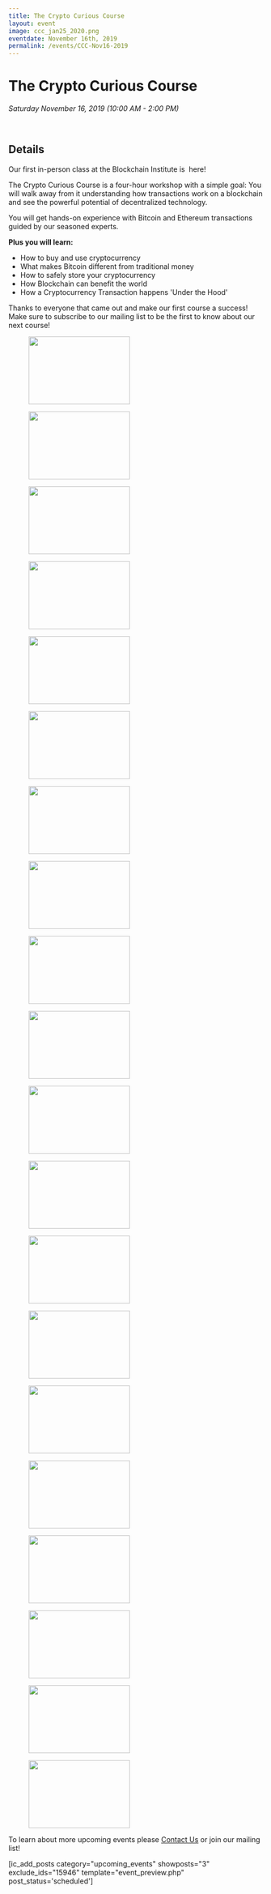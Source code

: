 ```yaml
---
title: The Crypto Curious Course
layout: event
image: ccc_jan25_2020.png
eventdate: November 16th, 2019
permalink: /events/CCC-Nov16-2019
---
```

<h1 data-ce-key="536"><b data-ce-key="537">The Crypto Curious Course</b></h1><p data-ce-key="538"><i data-ce-key="539">Saturday November 16, 2019 (10:00 AM - 2:00 PM)</i></p><p data-ce-key="538"><i data-ce-key="539"> </i></p><h2>Details</h2><p>Our first in-person class at the Blockchain Institute is  here!</p><p>The Crypto Curious Course is a four-hour workshop with a simple goal: You will walk away from it understanding how transactions work on a blockchain and see the powerful potential of decentralized technology.</p><p>You will get hands-on experience with Bitcoin and Ethereum transactions guided by our seasoned experts.</p><p><b>Plus you will learn:</b></p><ul><li>How to buy and use cryptocurrency</li><li>What makes Bitcoin different from traditional money</li><li>How to safely store your cryptocurrency</li><li>How Blockchain can benefit the world</li><li>How a Cryptocurrency Transaction happens 'Under the Hood'</li></ul>Thanks to everyone that came out and make our first course a success! Make sure to subscribe to our mailing list to be the first to know about our next course!		
			<figure class='gallery-item'>
				<a data-elementor-open-lightbox="yes" data-elementor-lightbox-slideshow="9779e6b" href='https://theblockchaininstitute.org/wp-content/uploads/2019/11/20191116_fjs_coincollect_1.jpg'><img width="200" height="134" src="https://theblockchaininstitute.org/wp-content/uploads/2019/11/20191116_fjs_coincollect_1-200x134.jpg" alt="" srcset="https://theblockchaininstitute.org/wp-content/uploads/2019/11/20191116_fjs_coincollect_1-200x134.jpg 200w, https://theblockchaininstitute.org/wp-content/uploads/2019/11/20191116_fjs_coincollect_1-449x300.jpg 449w, https://theblockchaininstitute.org/wp-content/uploads/2019/11/20191116_fjs_coincollect_1-768x513.jpg 768w, https://theblockchaininstitute.org/wp-content/uploads/2019/11/20191116_fjs_coincollect_1-1024x684.jpg 1024w, https://theblockchaininstitute.org/wp-content/uploads/2019/11/20191116_fjs_coincollect_1-1080x721.jpg 1080w, https://theblockchaininstitute.org/wp-content/uploads/2019/11/20191116_fjs_coincollect_1.jpg 1200w" sizes="(max-width: 200px) 100vw, 200px" /></a>
			</figure><figure class='gallery-item'>
				<a data-elementor-open-lightbox="yes" data-elementor-lightbox-slideshow="9779e6b" href='https://theblockchaininstitute.org/wp-content/uploads/2019/11/20191116_fjs_coincollect_3.jpg'><img width="200" height="134" src="https://theblockchaininstitute.org/wp-content/uploads/2019/11/20191116_fjs_coincollect_3-200x134.jpg" alt="" srcset="https://theblockchaininstitute.org/wp-content/uploads/2019/11/20191116_fjs_coincollect_3-200x134.jpg 200w, https://theblockchaininstitute.org/wp-content/uploads/2019/11/20191116_fjs_coincollect_3-449x300.jpg 449w, https://theblockchaininstitute.org/wp-content/uploads/2019/11/20191116_fjs_coincollect_3-768x513.jpg 768w, https://theblockchaininstitute.org/wp-content/uploads/2019/11/20191116_fjs_coincollect_3-1024x684.jpg 1024w, https://theblockchaininstitute.org/wp-content/uploads/2019/11/20191116_fjs_coincollect_3-1080x721.jpg 1080w, https://theblockchaininstitute.org/wp-content/uploads/2019/11/20191116_fjs_coincollect_3.jpg 1200w" sizes="(max-width: 200px) 100vw, 200px" /></a>
			</figure><figure class='gallery-item'>
				<a data-elementor-open-lightbox="yes" data-elementor-lightbox-slideshow="9779e6b" href='https://theblockchaininstitute.org/wp-content/uploads/2019/11/20191116_fjs_coincollect_4-1.jpg'><img width="200" height="134" src="https://theblockchaininstitute.org/wp-content/uploads/2019/11/20191116_fjs_coincollect_4-1-200x134.jpg" alt="" srcset="https://theblockchaininstitute.org/wp-content/uploads/2019/11/20191116_fjs_coincollect_4-1-200x134.jpg 200w, https://theblockchaininstitute.org/wp-content/uploads/2019/11/20191116_fjs_coincollect_4-1-449x300.jpg 449w, https://theblockchaininstitute.org/wp-content/uploads/2019/11/20191116_fjs_coincollect_4-1-768x513.jpg 768w, https://theblockchaininstitute.org/wp-content/uploads/2019/11/20191116_fjs_coincollect_4-1-1024x684.jpg 1024w, https://theblockchaininstitute.org/wp-content/uploads/2019/11/20191116_fjs_coincollect_4-1-1080x721.jpg 1080w, https://theblockchaininstitute.org/wp-content/uploads/2019/11/20191116_fjs_coincollect_4-1.jpg 1200w" sizes="(max-width: 200px) 100vw, 200px" /></a>
			</figure><figure class='gallery-item'>
				<a data-elementor-open-lightbox="yes" data-elementor-lightbox-slideshow="9779e6b" href='https://theblockchaininstitute.org/wp-content/uploads/2019/11/20191116_fjs_coincollect_5-1.jpg'><img width="200" height="134" src="https://theblockchaininstitute.org/wp-content/uploads/2019/11/20191116_fjs_coincollect_5-1-200x134.jpg" alt="" srcset="https://theblockchaininstitute.org/wp-content/uploads/2019/11/20191116_fjs_coincollect_5-1-200x134.jpg 200w, https://theblockchaininstitute.org/wp-content/uploads/2019/11/20191116_fjs_coincollect_5-1-449x300.jpg 449w, https://theblockchaininstitute.org/wp-content/uploads/2019/11/20191116_fjs_coincollect_5-1-768x513.jpg 768w, https://theblockchaininstitute.org/wp-content/uploads/2019/11/20191116_fjs_coincollect_5-1-1024x684.jpg 1024w, https://theblockchaininstitute.org/wp-content/uploads/2019/11/20191116_fjs_coincollect_5-1-1080x721.jpg 1080w, https://theblockchaininstitute.org/wp-content/uploads/2019/11/20191116_fjs_coincollect_5-1.jpg 1200w" sizes="(max-width: 200px) 100vw, 200px" /></a>
			</figure><figure class='gallery-item'>
				<a data-elementor-open-lightbox="yes" data-elementor-lightbox-slideshow="9779e6b" href='https://theblockchaininstitute.org/wp-content/uploads/2019/11/20191116_fjs_coincollect_7.jpg'><img width="200" height="134" src="https://theblockchaininstitute.org/wp-content/uploads/2019/11/20191116_fjs_coincollect_7-200x134.jpg" alt="" srcset="https://theblockchaininstitute.org/wp-content/uploads/2019/11/20191116_fjs_coincollect_7-200x134.jpg 200w, https://theblockchaininstitute.org/wp-content/uploads/2019/11/20191116_fjs_coincollect_7-449x300.jpg 449w, https://theblockchaininstitute.org/wp-content/uploads/2019/11/20191116_fjs_coincollect_7-768x513.jpg 768w, https://theblockchaininstitute.org/wp-content/uploads/2019/11/20191116_fjs_coincollect_7-1024x684.jpg 1024w, https://theblockchaininstitute.org/wp-content/uploads/2019/11/20191116_fjs_coincollect_7-1080x721.jpg 1080w, https://theblockchaininstitute.org/wp-content/uploads/2019/11/20191116_fjs_coincollect_7.jpg 1200w" sizes="(max-width: 200px) 100vw, 200px" /></a>
			</figure><figure class='gallery-item'>
				<a data-elementor-open-lightbox="yes" data-elementor-lightbox-slideshow="9779e6b" href='https://theblockchaininstitute.org/wp-content/uploads/2019/11/20191116_fjs_coincollect_8.jpg'><img width="200" height="134" src="https://theblockchaininstitute.org/wp-content/uploads/2019/11/20191116_fjs_coincollect_8-200x134.jpg" alt="" srcset="https://theblockchaininstitute.org/wp-content/uploads/2019/11/20191116_fjs_coincollect_8-200x134.jpg 200w, https://theblockchaininstitute.org/wp-content/uploads/2019/11/20191116_fjs_coincollect_8-449x300.jpg 449w, https://theblockchaininstitute.org/wp-content/uploads/2019/11/20191116_fjs_coincollect_8-768x513.jpg 768w, https://theblockchaininstitute.org/wp-content/uploads/2019/11/20191116_fjs_coincollect_8-1024x684.jpg 1024w, https://theblockchaininstitute.org/wp-content/uploads/2019/11/20191116_fjs_coincollect_8-1080x721.jpg 1080w, https://theblockchaininstitute.org/wp-content/uploads/2019/11/20191116_fjs_coincollect_8.jpg 1200w" sizes="(max-width: 200px) 100vw, 200px" /></a>
			</figure><figure class='gallery-item'>
				<a data-elementor-open-lightbox="yes" data-elementor-lightbox-slideshow="9779e6b" href='https://theblockchaininstitute.org/wp-content/uploads/2019/11/20191116_fjs_coincollect_9-1.jpg'><img width="200" height="134" src="https://theblockchaininstitute.org/wp-content/uploads/2019/11/20191116_fjs_coincollect_9-1-200x134.jpg" alt="" srcset="https://theblockchaininstitute.org/wp-content/uploads/2019/11/20191116_fjs_coincollect_9-1-200x134.jpg 200w, https://theblockchaininstitute.org/wp-content/uploads/2019/11/20191116_fjs_coincollect_9-1-449x300.jpg 449w, https://theblockchaininstitute.org/wp-content/uploads/2019/11/20191116_fjs_coincollect_9-1-768x513.jpg 768w, https://theblockchaininstitute.org/wp-content/uploads/2019/11/20191116_fjs_coincollect_9-1-1024x684.jpg 1024w, https://theblockchaininstitute.org/wp-content/uploads/2019/11/20191116_fjs_coincollect_9-1-1080x721.jpg 1080w, https://theblockchaininstitute.org/wp-content/uploads/2019/11/20191116_fjs_coincollect_9-1.jpg 1200w" sizes="(max-width: 200px) 100vw, 200px" /></a>
			</figure><figure class='gallery-item'>
				<a data-elementor-open-lightbox="yes" data-elementor-lightbox-slideshow="9779e6b" href='https://theblockchaininstitute.org/wp-content/uploads/2019/11/20191116_fjs_coincollect_11.jpg'><img width="200" height="134" src="https://theblockchaininstitute.org/wp-content/uploads/2019/11/20191116_fjs_coincollect_11-200x134.jpg" alt="" srcset="https://theblockchaininstitute.org/wp-content/uploads/2019/11/20191116_fjs_coincollect_11-200x134.jpg 200w, https://theblockchaininstitute.org/wp-content/uploads/2019/11/20191116_fjs_coincollect_11-449x300.jpg 449w, https://theblockchaininstitute.org/wp-content/uploads/2019/11/20191116_fjs_coincollect_11-768x513.jpg 768w, https://theblockchaininstitute.org/wp-content/uploads/2019/11/20191116_fjs_coincollect_11-1024x684.jpg 1024w, https://theblockchaininstitute.org/wp-content/uploads/2019/11/20191116_fjs_coincollect_11-1080x721.jpg 1080w, https://theblockchaininstitute.org/wp-content/uploads/2019/11/20191116_fjs_coincollect_11.jpg 1200w" sizes="(max-width: 200px) 100vw, 200px" /></a>
			</figure><figure class='gallery-item'>
				<a data-elementor-open-lightbox="yes" data-elementor-lightbox-slideshow="9779e6b" href='https://theblockchaininstitute.org/wp-content/uploads/2019/11/20191116_fjs_coincollect_12.jpg'><img width="200" height="134" src="https://theblockchaininstitute.org/wp-content/uploads/2019/11/20191116_fjs_coincollect_12-200x134.jpg" alt="" srcset="https://theblockchaininstitute.org/wp-content/uploads/2019/11/20191116_fjs_coincollect_12-200x134.jpg 200w, https://theblockchaininstitute.org/wp-content/uploads/2019/11/20191116_fjs_coincollect_12-449x300.jpg 449w, https://theblockchaininstitute.org/wp-content/uploads/2019/11/20191116_fjs_coincollect_12-768x513.jpg 768w, https://theblockchaininstitute.org/wp-content/uploads/2019/11/20191116_fjs_coincollect_12-1024x684.jpg 1024w, https://theblockchaininstitute.org/wp-content/uploads/2019/11/20191116_fjs_coincollect_12-1080x721.jpg 1080w, https://theblockchaininstitute.org/wp-content/uploads/2019/11/20191116_fjs_coincollect_12.jpg 1200w" sizes="(max-width: 200px) 100vw, 200px" /></a>
			</figure><figure class='gallery-item'>
				<a data-elementor-open-lightbox="yes" data-elementor-lightbox-slideshow="9779e6b" href='https://theblockchaininstitute.org/wp-content/uploads/2019/11/20191116_fjs_coincollect_13.jpg'><img width="200" height="134" src="https://theblockchaininstitute.org/wp-content/uploads/2019/11/20191116_fjs_coincollect_13-200x134.jpg" alt="" srcset="https://theblockchaininstitute.org/wp-content/uploads/2019/11/20191116_fjs_coincollect_13-200x134.jpg 200w, https://theblockchaininstitute.org/wp-content/uploads/2019/11/20191116_fjs_coincollect_13-449x300.jpg 449w, https://theblockchaininstitute.org/wp-content/uploads/2019/11/20191116_fjs_coincollect_13-768x513.jpg 768w, https://theblockchaininstitute.org/wp-content/uploads/2019/11/20191116_fjs_coincollect_13-1024x684.jpg 1024w, https://theblockchaininstitute.org/wp-content/uploads/2019/11/20191116_fjs_coincollect_13-1080x721.jpg 1080w, https://theblockchaininstitute.org/wp-content/uploads/2019/11/20191116_fjs_coincollect_13.jpg 1200w" sizes="(max-width: 200px) 100vw, 200px" /></a>
			</figure><figure class='gallery-item'>
				<a data-elementor-open-lightbox="yes" data-elementor-lightbox-slideshow="9779e6b" href='https://theblockchaininstitute.org/wp-content/uploads/2019/11/20191116_fjs_coincollect_14.jpg'><img width="200" height="134" src="https://theblockchaininstitute.org/wp-content/uploads/2019/11/20191116_fjs_coincollect_14-200x134.jpg" alt="" srcset="https://theblockchaininstitute.org/wp-content/uploads/2019/11/20191116_fjs_coincollect_14-200x134.jpg 200w, https://theblockchaininstitute.org/wp-content/uploads/2019/11/20191116_fjs_coincollect_14-449x300.jpg 449w, https://theblockchaininstitute.org/wp-content/uploads/2019/11/20191116_fjs_coincollect_14-768x513.jpg 768w, https://theblockchaininstitute.org/wp-content/uploads/2019/11/20191116_fjs_coincollect_14-1024x684.jpg 1024w, https://theblockchaininstitute.org/wp-content/uploads/2019/11/20191116_fjs_coincollect_14-1080x721.jpg 1080w, https://theblockchaininstitute.org/wp-content/uploads/2019/11/20191116_fjs_coincollect_14.jpg 1200w" sizes="(max-width: 200px) 100vw, 200px" /></a>
			</figure><figure class='gallery-item'>
				<a data-elementor-open-lightbox="yes" data-elementor-lightbox-slideshow="9779e6b" href='https://theblockchaininstitute.org/wp-content/uploads/2019/11/20191116_fjs_coincollect_15.jpg'><img width="200" height="134" src="https://theblockchaininstitute.org/wp-content/uploads/2019/11/20191116_fjs_coincollect_15-200x134.jpg" alt="" srcset="https://theblockchaininstitute.org/wp-content/uploads/2019/11/20191116_fjs_coincollect_15-200x134.jpg 200w, https://theblockchaininstitute.org/wp-content/uploads/2019/11/20191116_fjs_coincollect_15-449x300.jpg 449w, https://theblockchaininstitute.org/wp-content/uploads/2019/11/20191116_fjs_coincollect_15-768x513.jpg 768w, https://theblockchaininstitute.org/wp-content/uploads/2019/11/20191116_fjs_coincollect_15-1024x684.jpg 1024w, https://theblockchaininstitute.org/wp-content/uploads/2019/11/20191116_fjs_coincollect_15-1080x721.jpg 1080w, https://theblockchaininstitute.org/wp-content/uploads/2019/11/20191116_fjs_coincollect_15.jpg 1200w" sizes="(max-width: 200px) 100vw, 200px" /></a>
			</figure><figure class='gallery-item'>
				<a data-elementor-open-lightbox="yes" data-elementor-lightbox-slideshow="9779e6b" href='https://theblockchaininstitute.org/wp-content/uploads/2019/11/20191116_fjs_coincollect_16-1.jpg'><img width="200" height="134" src="https://theblockchaininstitute.org/wp-content/uploads/2019/11/20191116_fjs_coincollect_16-1-200x134.jpg" alt="" srcset="https://theblockchaininstitute.org/wp-content/uploads/2019/11/20191116_fjs_coincollect_16-1-200x134.jpg 200w, https://theblockchaininstitute.org/wp-content/uploads/2019/11/20191116_fjs_coincollect_16-1-449x300.jpg 449w, https://theblockchaininstitute.org/wp-content/uploads/2019/11/20191116_fjs_coincollect_16-1-768x513.jpg 768w, https://theblockchaininstitute.org/wp-content/uploads/2019/11/20191116_fjs_coincollect_16-1-1024x684.jpg 1024w, https://theblockchaininstitute.org/wp-content/uploads/2019/11/20191116_fjs_coincollect_16-1-1080x721.jpg 1080w, https://theblockchaininstitute.org/wp-content/uploads/2019/11/20191116_fjs_coincollect_16-1.jpg 1200w" sizes="(max-width: 200px) 100vw, 200px" /></a>
			</figure><figure class='gallery-item'>
				<a data-elementor-open-lightbox="yes" data-elementor-lightbox-slideshow="9779e6b" href='https://theblockchaininstitute.org/wp-content/uploads/2019/11/20191116_fjs_coincollect_17.jpg'><img width="200" height="134" src="https://theblockchaininstitute.org/wp-content/uploads/2019/11/20191116_fjs_coincollect_17-200x134.jpg" alt="" srcset="https://theblockchaininstitute.org/wp-content/uploads/2019/11/20191116_fjs_coincollect_17-200x134.jpg 200w, https://theblockchaininstitute.org/wp-content/uploads/2019/11/20191116_fjs_coincollect_17-449x300.jpg 449w, https://theblockchaininstitute.org/wp-content/uploads/2019/11/20191116_fjs_coincollect_17-768x513.jpg 768w, https://theblockchaininstitute.org/wp-content/uploads/2019/11/20191116_fjs_coincollect_17-1024x684.jpg 1024w, https://theblockchaininstitute.org/wp-content/uploads/2019/11/20191116_fjs_coincollect_17-1080x721.jpg 1080w, https://theblockchaininstitute.org/wp-content/uploads/2019/11/20191116_fjs_coincollect_17.jpg 1200w" sizes="(max-width: 200px) 100vw, 200px" /></a>
			</figure><figure class='gallery-item'>
				<a data-elementor-open-lightbox="yes" data-elementor-lightbox-slideshow="9779e6b" href='https://theblockchaininstitute.org/wp-content/uploads/2019/11/20191116_fjs_coincollect_18.jpg'><img width="200" height="134" src="https://theblockchaininstitute.org/wp-content/uploads/2019/11/20191116_fjs_coincollect_18-200x134.jpg" alt="" srcset="https://theblockchaininstitute.org/wp-content/uploads/2019/11/20191116_fjs_coincollect_18-200x134.jpg 200w, https://theblockchaininstitute.org/wp-content/uploads/2019/11/20191116_fjs_coincollect_18-449x300.jpg 449w, https://theblockchaininstitute.org/wp-content/uploads/2019/11/20191116_fjs_coincollect_18-768x513.jpg 768w, https://theblockchaininstitute.org/wp-content/uploads/2019/11/20191116_fjs_coincollect_18-1024x684.jpg 1024w, https://theblockchaininstitute.org/wp-content/uploads/2019/11/20191116_fjs_coincollect_18-1080x721.jpg 1080w, https://theblockchaininstitute.org/wp-content/uploads/2019/11/20191116_fjs_coincollect_18.jpg 1200w" sizes="(max-width: 200px) 100vw, 200px" /></a>
			</figure><figure class='gallery-item'>
				<a data-elementor-open-lightbox="yes" data-elementor-lightbox-slideshow="9779e6b" href='https://theblockchaininstitute.org/wp-content/uploads/2019/11/20191116_fjs_coincollect_20-1.jpg'><img width="200" height="134" src="https://theblockchaininstitute.org/wp-content/uploads/2019/11/20191116_fjs_coincollect_20-1-200x134.jpg" alt="" srcset="https://theblockchaininstitute.org/wp-content/uploads/2019/11/20191116_fjs_coincollect_20-1-200x134.jpg 200w, https://theblockchaininstitute.org/wp-content/uploads/2019/11/20191116_fjs_coincollect_20-1-449x300.jpg 449w, https://theblockchaininstitute.org/wp-content/uploads/2019/11/20191116_fjs_coincollect_20-1-768x513.jpg 768w, https://theblockchaininstitute.org/wp-content/uploads/2019/11/20191116_fjs_coincollect_20-1-1024x684.jpg 1024w, https://theblockchaininstitute.org/wp-content/uploads/2019/11/20191116_fjs_coincollect_20-1-1080x721.jpg 1080w, https://theblockchaininstitute.org/wp-content/uploads/2019/11/20191116_fjs_coincollect_20-1.jpg 1200w" sizes="(max-width: 200px) 100vw, 200px" /></a>
			</figure><figure class='gallery-item'>
				<a data-elementor-open-lightbox="yes" data-elementor-lightbox-slideshow="9779e6b" href='https://theblockchaininstitute.org/wp-content/uploads/2019/11/20191116_fjs_coincollect_21-1.jpg'><img width="200" height="134" src="https://theblockchaininstitute.org/wp-content/uploads/2019/11/20191116_fjs_coincollect_21-1-200x134.jpg" alt="" srcset="https://theblockchaininstitute.org/wp-content/uploads/2019/11/20191116_fjs_coincollect_21-1-200x134.jpg 200w, https://theblockchaininstitute.org/wp-content/uploads/2019/11/20191116_fjs_coincollect_21-1-449x300.jpg 449w, https://theblockchaininstitute.org/wp-content/uploads/2019/11/20191116_fjs_coincollect_21-1-768x513.jpg 768w, https://theblockchaininstitute.org/wp-content/uploads/2019/11/20191116_fjs_coincollect_21-1-1024x684.jpg 1024w, https://theblockchaininstitute.org/wp-content/uploads/2019/11/20191116_fjs_coincollect_21-1-1080x721.jpg 1080w, https://theblockchaininstitute.org/wp-content/uploads/2019/11/20191116_fjs_coincollect_21-1.jpg 1200w" sizes="(max-width: 200px) 100vw, 200px" /></a>
			</figure><figure class='gallery-item'>
				<a data-elementor-open-lightbox="yes" data-elementor-lightbox-slideshow="9779e6b" href='https://theblockchaininstitute.org/wp-content/uploads/2019/11/20191116_fjs_coincollect_22.jpg'><img width="200" height="134" src="https://theblockchaininstitute.org/wp-content/uploads/2019/11/20191116_fjs_coincollect_22-200x134.jpg" alt="" srcset="https://theblockchaininstitute.org/wp-content/uploads/2019/11/20191116_fjs_coincollect_22-200x134.jpg 200w, https://theblockchaininstitute.org/wp-content/uploads/2019/11/20191116_fjs_coincollect_22-449x300.jpg 449w, https://theblockchaininstitute.org/wp-content/uploads/2019/11/20191116_fjs_coincollect_22-768x513.jpg 768w, https://theblockchaininstitute.org/wp-content/uploads/2019/11/20191116_fjs_coincollect_22-1024x684.jpg 1024w, https://theblockchaininstitute.org/wp-content/uploads/2019/11/20191116_fjs_coincollect_22-1080x721.jpg 1080w, https://theblockchaininstitute.org/wp-content/uploads/2019/11/20191116_fjs_coincollect_22.jpg 1200w" sizes="(max-width: 200px) 100vw, 200px" /></a>
			</figure><figure class='gallery-item'>
				<a data-elementor-open-lightbox="yes" data-elementor-lightbox-slideshow="9779e6b" href='https://theblockchaininstitute.org/wp-content/uploads/2019/11/20191116_fjs_coincollect_23.jpg'><img width="200" height="134" src="https://theblockchaininstitute.org/wp-content/uploads/2019/11/20191116_fjs_coincollect_23-200x134.jpg" alt="" srcset="https://theblockchaininstitute.org/wp-content/uploads/2019/11/20191116_fjs_coincollect_23-200x134.jpg 200w, https://theblockchaininstitute.org/wp-content/uploads/2019/11/20191116_fjs_coincollect_23-449x300.jpg 449w, https://theblockchaininstitute.org/wp-content/uploads/2019/11/20191116_fjs_coincollect_23-768x513.jpg 768w, https://theblockchaininstitute.org/wp-content/uploads/2019/11/20191116_fjs_coincollect_23-1024x684.jpg 1024w, https://theblockchaininstitute.org/wp-content/uploads/2019/11/20191116_fjs_coincollect_23-1080x721.jpg 1080w, https://theblockchaininstitute.org/wp-content/uploads/2019/11/20191116_fjs_coincollect_23.jpg 1200w" sizes="(max-width: 200px) 100vw, 200px" /></a>
			</figure><figure class='gallery-item'>
				<a data-elementor-open-lightbox="yes" data-elementor-lightbox-slideshow="9779e6b" href='https://theblockchaininstitute.org/wp-content/uploads/2019/11/20191116_fjs_coincollect_24.jpg'><img width="200" height="134" src="https://theblockchaininstitute.org/wp-content/uploads/2019/11/20191116_fjs_coincollect_24-200x134.jpg" alt="" srcset="https://theblockchaininstitute.org/wp-content/uploads/2019/11/20191116_fjs_coincollect_24-200x134.jpg 200w, https://theblockchaininstitute.org/wp-content/uploads/2019/11/20191116_fjs_coincollect_24-449x300.jpg 449w, https://theblockchaininstitute.org/wp-content/uploads/2019/11/20191116_fjs_coincollect_24-768x513.jpg 768w, https://theblockchaininstitute.org/wp-content/uploads/2019/11/20191116_fjs_coincollect_24-1024x684.jpg 1024w, https://theblockchaininstitute.org/wp-content/uploads/2019/11/20191116_fjs_coincollect_24-1080x721.jpg 1080w, https://theblockchaininstitute.org/wp-content/uploads/2019/11/20191116_fjs_coincollect_24.jpg 1200w" sizes="(max-width: 200px) 100vw, 200px" /></a>
			</figure>
		<p>To learn about more upcoming events please <a href="/contact-us/" data-ce-key="545">Contact Us</a> or join our mailing list!</p><p>[ic_add_posts category="upcoming_events" showposts="3" exclude_ids="15946" template="event_preview.php" post_status='scheduled']</p>
